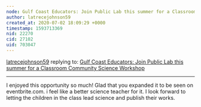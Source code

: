 ```yaml
---
node: Gulf Coast Educators: Join Public Lab this summer for a Classroom Community Science Workshop
author: latrecejohnson59
created_at: 2020-07-02 18:09:29 +0000
timestamp: 1593713369
nid: 22270
cid: 27102
uid: 703047
---
```




[latrecejohnson59](../profile/latrecejohnson59) replying to: [Gulf Coast Educators: Join Public Lab this summer for a Classroom Community Science Workshop](../notes/mimiss/01-10-2020/gulf-coast-educators-join-public-lab-this-summer-for-a-classroom-community-science-workshop)

----
I enjoyed this opportunity so much!  Glad that you expanded it to be seen on eventbrite.com.  i feel like a better science teacher for it.  I look forward to letting the children in the class lead science and publish their works.